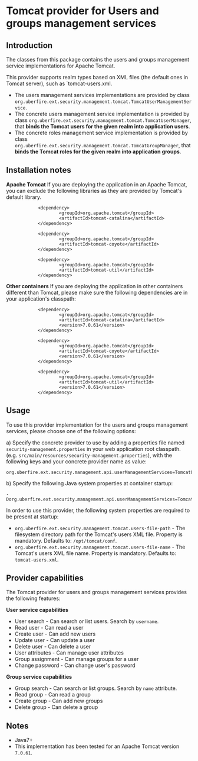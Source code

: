 Tomcat provider for Users and groups management services
========================================================

Introduction
------------
The classes from this package contains the users and groups management service implementations for Apache Tomcat.              

This provider supports realm types based on XML files (the default ones in Tomcat server), such as `tomcat-users.xml.                                 

* The users management services implementations are provided by class `org.uberfire.ext.security.management.tomcat.TomcatUserManagementService`.              
* The concrete users management service implementation is provided by class `org.uberfire.ext.security.management.tomcat.TomcatUserManager`, that **binds the Tomcat users for the given realm into application users**.                   
* The concrete roles management service implementation is provided by class `org.uberfire.ext.security.management.tomcat.TomcatGroupManager`, that **binds the Tomcat roles for the given realm into application groups**.                   


Installation notes
------------------

**Apache Tomcat**
If you are deploying the application in an Apache Tomcat, you can exclude the following libraries as they are provided by Tomcat's default library.                                                          

                <dependency>
                        <groupId>org.apache.tomcat</groupId>
                        <artifactId>tomcat-catalina</artifactId>
                </dependency>
                
                <dependency>
                        <groupId>org.apache.tomcat</groupId>
                        <artifactId>tomcat-coyote</artifactId>
                </dependency>
                
                <dependency>
                        <groupId>org.apache.tomcat</groupId>
                        <artifactId>tomcat-util</artifactId>
                </dependency>

**Other containers**
If you are deploying the application in other containers different than Tomcat, please make sure the following dependencies are in your application's classpath:                     

                <dependency>
                        <groupId>org.apache.tomcat</groupId>
                        <artifactId>tomcat-catalina</artifactId>
                        <version>7.0.61</version>
                </dependency>
                
                <dependency>
                        <groupId>org.apache.tomcat</groupId>
                        <artifactId>tomcat-coyote</artifactId>
                        <version>7.0.61</version>
                </dependency>
                
                <dependency>
                        <groupId>org.apache.tomcat</groupId>
                        <artifactId>tomcat-util</artifactId>
                        <version>7.0.61</version>
                </dependency>


Usage
-----
To use this provider implementation for the users and groups management services, please choose one of the following options:               

a) Specify the concrete provider to use by adding a properties file named `security-management.properties` in your web application root classpath. 
(e.g. `src/main/resources/security-management.properties`), with the following keys and your concrete provider name as value:                               

    org.uberfire.ext.security.management.api.userManagementServices=TomcatUserManagementService

b) Specify the following Java system properties at container startup:        

    -Dorg.uberfire.ext.security.management.api.userManagementServices=TomcatUserManagementService

In order to use this provider, the following system properties are required to be present at startup:                 

* `org.uberfire.ext.security.management.tomcat.users-file-path` - The filesystem directory path for the Tomcat's users XML file. Property is mandatory. Defaults to: `/opt/tomcat/conf`.                  
* `org.uberfire.ext.security.management.tomcat.users-file-name` - The Tomcat's users XML file name. Property is mandatory. Defaults to: `tomcat-users.xml`.                  

Provider capabilities
---------------------
The Tomcat provider for users and groups management services provides the following features:                   

**User service capabilities**
* User search - Can search or list users. Search by `username`.         
* Read user - Can read a user            
* Create user - Can add new users            
* Update user - Can update a user            
* Delete user - Can delete a user            
* User attributes - Can manage user attributes            
* Group assignment - Can manage groups for a user            
* Change password - Can change user's password            

**Group service capabilities**
* Group search - Can search or list groups. Search by `name` attribute.             
* Read group - Can read a group            
* Create group - Can add new groups            
* Delete group - Can delete a group            

Notes
-----
* Java7+                   
* This implementation has been tested for an Apache Tomcat version `7.0.61`.                
